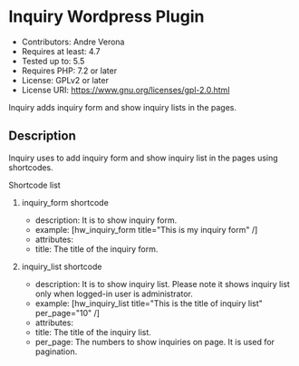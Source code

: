 # Inquiry Wordpress Plugin

- Contributors: Andre Verona
- Requires at least: 4.7
- Tested up to: 5.5
- Requires PHP: 7.2 or later
- License: GPLv2 or later
- License URI: https://www.gnu.org/licenses/gpl-2.0.html

Inquiry adds inquiry form and show inquiry lists in the pages. 

## Description 

Inquiry uses to add inquiry form and show inquiry list in the pages using shortcodes.

Shortcode list
1. inquiry_form shortcode
	- description: It is to show inquiry form.
	- example: [hw_inquiry_form title="This is my inquiry form" /]
	- attributes:
	- title: The title of the inquiry form.

2. inquiry_list shortcode
	- description: It is to show inquiry list. Please note it shows inquiry list only when logged-in user is administrator.
	- example: [hw_inquiry_list title="This is the title of inquiry list" per_page="10" /]
	- attributes:
	- title: The title of the inquiry list.
	- per_page: The numbers to show inquiries on page. It is used for pagination.